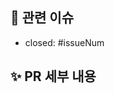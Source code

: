 <!--
PR 이름 컨벤션
[FEAT]: ~~(#issueNum)
-->

## 📌 관련 이슈

- closed: #issueNum

## ✨ PR 세부 내용

<!-- 수정/추가한 내용을 적어주세요. -->
